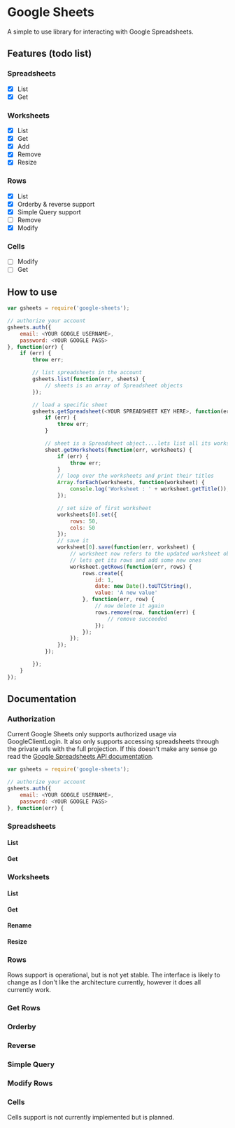 # Google Sheets
A simple to use library for interacting with Google Spreadsheets.

## Features (todo list)

### Spreadsheets
- [x] List
- [x] Get

### Worksheets
- [x] List
- [x] Get
- [x] Add
- [x] Remove
- [x] Resize

### Rows
- [x] List
- [x] Orderby & reverse support
- [x] Simple Query support
- [ ] Remove
- [x] Modify

### Cells
- [ ] Modify
- [ ] Get

## How to use

```javascript
var gsheets = require('google-sheets');

// authorize your account
gsheets.auth({
	email: <YOUR GOOGLE USERNAME>,
	password: <YOUR GOOGLE PASS>
}, function(err) {
	if (err) {
		throw err;

		// list spreadsheets in the account
		gsheets.list(function(err, sheets) {
			// sheets is an array of Spreadsheet objects
		});

		// load a specific sheet
		gsheets.getSpreadsheet(<YOUR SPREADSHEET KEY HERE>, function(err, sheet) {
			if (err) {
				throw err;
			}

			// sheet is a Spreadsheet object....lets list all its worksheets
			sheet.getWorksheets(function(err, worksheets) {
				if (err) {
					throw err;
				}
				// loop over the worksheets and print their titles
				Array.forEach(worksheets, function(worksheet) {
					console.log('Worksheet : ' + worksheet.getTitle());
				});

				// set size of first worksheet
				worksheets[0].set({
					rows: 50,
					cols: 50
				});
				// save it
				worksheet[0].save(function(err, worksheet) {
					// worksheet now refers to the updated worksheet object
					// lets get its rows and add some new ones
					worksheet.getRows(function(err, rows) {
						rows.create({
							id: 1,
							date: new Date().toUTCString(),
							value: 'A new value'
						}, function(err, row) {
							// now delete it again
							rows.remove(row, function(err) {
								// remove succeeded
							});
						});
					});
				});
			});

		});
	}	
});
```

## Documentation

### Authorization
Current Google Sheets only supports authorized usage via GoogleClientLogin. It also only supports accessing spreadsheets through the private urls with the full projection. If this doesn't make any sense go read the [Google Spreadsheets API documentation](https://developers.google.com/google-apps/spreadsheets/). 

```javascript
var gsheets = require('google-sheets');

// authorize your account
gsheets.auth({
	email: <YOUR GOOGLE USERNAME>,
	password: <YOUR GOOGLE PASS>
}, function(err) {
```

### Spreadsheets

#### List

#### Get

### Worksheets

#### List
#### Get
#### Rename
#### Resize

### Rows
Rows support is operational, but is not yet stable. The interface is likely to change as I don't like the architecture currently, however it does all currently work.

### Get Rows
### Orderby
### Reverse
### Simple Query
### Modify Rows

### Cells
Cells support is not currently implemented but is planned.
